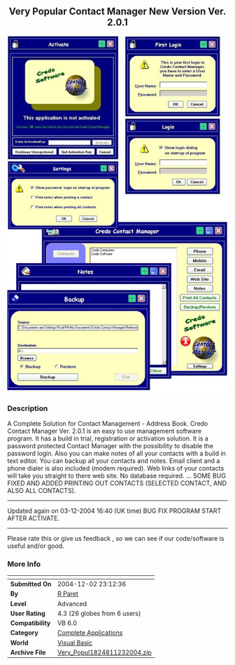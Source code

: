 ﻿<div align="center">

## Very Popular Contact Manager New Version Ver\. 2\.0\.1

<img src="PIC20041221739271915.jpg">
</div>

### Description

A Complete Solution for Contact Management - Address Book. Credo Contact Manager Ver. 2.0.1 is an easy to use management software program. It has a build in trial, registration or activation solution. It is a password protected Contact Manager with the possibility to disable the password login. Also you can make notes of all your contacts with a build in text editor. You can backup all your contacts and notes. Email client and a phone dialer is also included (modem required). Web links of your contacts will take you straight to there web site. No database required. ... SOME BUG FIXED AND ADDED PRINTING OUT CONTACTS (SELECTED CONTACT, AND ALSO ALL CONTACTS).

----

Updated again on 03-12-2004 16:40 (UK time) BUG FIX PROGRAM START AFTER ACTIVATE.

----

Please rate this or give us feedback , so we can see if our code/software is useful and/or good.
 
### More Info
 


<span>             |<span>
---                |---
**Submitted On**   |2004-12-02 23:12:36
**By**             |[R Paret](https://github.com/Planet-Source-Code/PSCIndex/blob/master/ByAuthor/r-paret.md)
**Level**          |Advanced
**User Rating**    |4.3 (26 globes from 6 users)
**Compatibility**  |VB 6\.0
**Category**       |[Complete Applications](https://github.com/Planet-Source-Code/PSCIndex/blob/master/ByCategory/complete-applications__1-27.md)
**World**          |[Visual Basic](https://github.com/Planet-Source-Code/PSCIndex/blob/master/ByWorld/visual-basic.md)
**Archive File**   |[Very\_Popul1824811232004\.zip](https://github.com/Planet-Source-Code/r-paret-very-popular-contact-manager-new-version-ver-2-0-1__1-57517/archive/master.zip)








